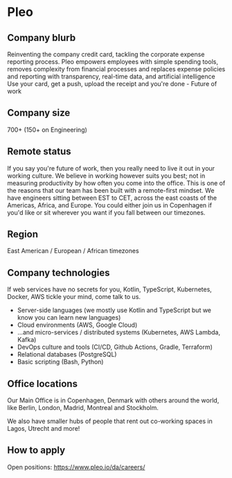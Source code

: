 # Pleo

## Company blurb

Reinventing the company credit card, tackling the corporate expense reporting process.
Pleo empowers employees with simple spending tools, removes complexity from financial processes and replaces expense policies and reporting with transparency, real-time data, and artificial intelligence
Use your card, get a push, upload the receipt and you're done - Future of work

## Company size

700+ (150+ on Engineering)

## Remote status

If you say you're future of work, then you really need to live it out in your working culture. We believe in working however suits you best; not in measuring productivity by how often you come into the office. This is one of the reasons that our team has been built with a remote-first mindset. We have engineers sitting between EST to CET, across the east coasts of the Americas, Africa, and Europe. You could either join us in Copenhagen if you'd like or sit wherever you want if you fall between our timezones.

## Region

East American / European / African timezones

## Company technologies

If web services have no secrets for you, Kotlin, TypeScript, Kubernetes, Docker, AWS tickle your mind, come talk to us.

- Server-side languages (we mostly use Kotlin and TypeScript but we know you can learn new languages)
- Cloud environments (AWS, Google Cloud)
- ...and micro-services / distributed systems (Kubernetes, AWS Lambda, Kafka)
- DevOps culture and tools (CI/CD, Github Actions, Gradle, Terraform)
- Relational databases (PostgreSQL)
- Basic scripting (Bash, Python)

## Office locations

Our Main Office is in Copenhagen, Denmark with others around the world, like Berlin, London, Madrid, Montreal and Stockholm.

We also have smaller hubs of people that rent out co-working spaces in Lagos, Utrecht and more!

## How to apply

Open positions: https://www.pleo.io/da/careers/

